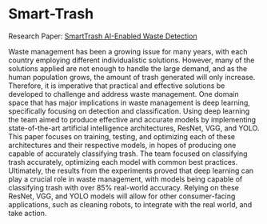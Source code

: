# Smart-Trash

Research Paper: [SmartTrash AI-Enabled Waste Detection]([https://github.com/Mjzeolla/Image-Generation-with-Prompt-based-Control-via-VQ-GAN-and-Transformers/blob/main/Image-Generation-with-Prompt-based-Control-via-VQ-GAN-and-Transformers.pdf](https://github.com/Mjzeolla/Smart-Trash/blob/main/SmartTrash_%20AI-Enabled%20Waste%20Detection.pdf))

Waste management has been a growing issue for many years, with each country employing different
individualistic solutions. However, many of the solutions applied are not enough to handle the large demand, and as
the human population grows, the amount of trash generated will only increase. Therefore, it is imperative that
practical and effective solutions be developed to challenge and address waste management. One domain space that
has major implications in waste management is deep learning, specifically focusing on detection and classification.
Using deep learning the team aimed to produce effective and accurate models by implementing state-of-the-art
artificial intelligence architectures, ResNet, VGG, and YOLO. This paper focuses on training, testing, and
optimizing each of these architectures and their respective models, in hopes of producing one capable of accurately
classifying trash. The team focused on classifying trash accurately, optimizing each model with common best
practices. Ultimately, the results from the experiments proved that deep learning can play a crucial role in waste
management, with models being capable of classifying trash with over 85% real-world accuracy. Relying on these
ResNet, VGG, and YOLO models will allow for other consumer-facing applications, such as cleaning robots, to
integrate with the real world, and take action.
